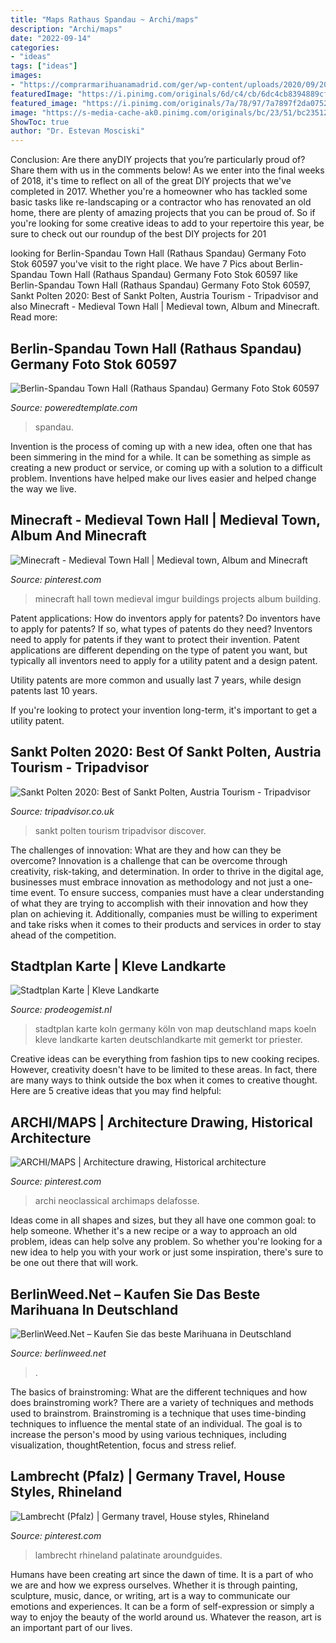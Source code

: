 ```yaml
---
title: "Maps Rathaus Spandau ~ Archi/maps"
description: "Archi/maps"
date: "2022-09-14"
categories:
- "ideas"
tags: ["ideas"]
images:
- "https://comprarmarihuanamadrid.com/ger/wp-content/uploads/2020/09/20200616_154956-768x1024.jpg"
featuredImage: "https://i.pinimg.com/originals/6d/c4/cb/6dc4cb8394889cf834f767e250e0de55.jpg"
featured_image: "https://i.pinimg.com/originals/7a/78/97/7a7897f2da075279356d0e04ceb47349.png"
image: "https://s-media-cache-ak0.pinimg.com/originals/bc/23/51/bc2351252ea7d860e1e912681693a6b7.jpg"
ShowToc: true
author: "Dr. Estevan Mosciski"
---
```



Conclusion: Are there anyDIY projects that you’re particularly proud of? Share them with us in the comments below!
As we enter into the final weeks of 2018, it's time to reflect on all of the great DIY projects that we've completed in 2017. Whether you're a homeowner who has tackled some basic tasks like re-landscaping or a contractor who has renovated an old home, there are plenty of amazing projects that you can be proud of. So if you're looking for some creative ideas to add to your repertoire this year, be sure to check out our roundup of the best DIY projects for 201
	

		
looking for Berlin-Spandau Town Hall (Rathaus Spandau) Germany Foto Stok 60597 you've visit to the right place. We have 7 Pics about Berlin-Spandau Town Hall (Rathaus Spandau) Germany Foto Stok 60597 like Berlin-Spandau Town Hall (Rathaus Spandau) Germany Foto Stok 60597, Sankt Polten 2020: Best of Sankt Polten, Austria Tourism - Tripadvisor and also Minecraft - Medieval Town Hall | Medieval town, Album and Minecraft. Read more:
		
    
## Berlin-Spandau Town Hall (Rathaus Spandau) Germany Foto Stok 60597

<img loading=lazy src="https://i.poweredtemplates.com/p/photo/04/961/photo_hres.jpg" onerror="this.onerror=null;this.src='https://tse1.mm.bing.net/th?id=OIP.sTyMUl4gGdaKJvzKeoeK5wHaE8&amp;pid=15.1';" alt="Berlin-Spandau Town Hall (Rathaus Spandau) Germany Foto Stok 60597">

_Source: poweredtemplate.com_

>spandau. 

	

Invention is the process of coming up with a new idea, often one that has been simmering in the mind for a while. It can be something as simple as creating a new product or service, or coming up with a solution to a difficult problem. Inventions have helped make our lives easier and helped change the way we live.

    
## Minecraft - Medieval Town Hall | Medieval Town, Album And Minecraft

<img loading=lazy src="https://s-media-cache-ak0.pinimg.com/originals/bc/23/51/bc2351252ea7d860e1e912681693a6b7.jpg" onerror="this.onerror=null;this.src='https://tse3.mm.bing.net/th?id=OIP.Am7xwh1tpnEVmat7CfgolwHaEK&amp;pid=15.1';" alt="Minecraft - Medieval Town Hall | Medieval town, Album and Minecraft">

_Source: pinterest.com_

>minecraft hall town medieval imgur buildings projects album building. 

	

Patent applications: How do inventors apply for patents?
Do inventors have to apply for patents? If so, what types of patents do they need?
Inventors need to apply for patents if they want to protect their invention. Patent applications are different depending on the type of patent you want, but typically all inventors need to apply for a utility patent and a design patent. 

 Utility patents are more common and usually last 7 years, while design patents last 10 years. 

If you're looking to protect your invention long-term, it's important to get a utility patent.

    
## Sankt Polten 2020: Best Of Sankt Polten, Austria Tourism - Tripadvisor

<img loading=lazy src="https://media-cdn.tripadvisor.com/media/photo-b/1024x250/0d/37/ea/2f/rathaus-sankt-polten.jpg" onerror="this.onerror=null;this.src='https://tse3.mm.bing.net/th?id=OIP.ma0UiTGPVFXbEm5d4GhSIwHaBz&amp;pid=15.1';" alt="Sankt Polten 2020: Best of Sankt Polten, Austria Tourism - Tripadvisor">

_Source: tripadvisor.co.uk_

>sankt polten tourism tripadvisor discover. 

	

The challenges of innovation: What are they and how can they be overcome?
Innovation is a challenge that can be overcome through creativity, risk-taking, and determination. In order to thrive in the digital age, businesses must embrace innovation as methodology and not just a one-time event. To ensure success, companies must have a clear understanding of what they are trying to accomplish with their innovation and how they plan on achieving it. Additionally, companies must be willing to experiment and take risks when it comes to their products and services in order to stay ahead of the competition.

    
## Stadtplan Karte | Kleve Landkarte

<img loading=lazy src="http://www.hot-map.com/images/tn/stadtplan-koeln.jpg" onerror="this.onerror=null;this.src='https://tse4.mm.bing.net/th?id=OIP.jmwGXEV9vEOYDc00_50-igHaHk&amp;pid=15.1';" alt="Stadtplan Karte | Kleve Landkarte">

_Source: prodeogemist.nl_

>stadtplan karte koln germany köln von map deutschland maps koeln kleve landkarte karten deutschlandkarte mit gemerkt tor priester. 

	

Creative ideas can be everything from fashion tips to new cooking recipes. However, creativity doesn't have to be limited to these areas. In fact, there are many ways to think outside the box when it comes to creative thought. Here are 5 creative ideas that you may find helpful:

    
## ARCHI/MAPS | Architecture Drawing, Historical Architecture

<img loading=lazy src="https://i.pinimg.com/originals/7a/78/97/7a7897f2da075279356d0e04ceb47349.png" onerror="this.onerror=null;this.src='https://tse4.mm.bing.net/th?id=OIP.CxFehODRzrgei128GW6W-gHaLU&amp;pid=15.1';" alt="ARCHI/MAPS | Architecture drawing, Historical architecture">

_Source: pinterest.com_

>archi neoclassical archimaps delafosse. 

	

Ideas come in all shapes and sizes, but they all have one common goal: to help someone. Whether it's a new recipe or a way to approach an old problem, ideas can help solve any problem. So whether you're looking for a new idea to help you with your work or just some inspiration, there's sure to be one out there that will work.

    
## BerlinWeed.Net – Kaufen Sie Das Beste Marihuana In Deutschland

<img loading=lazy src="https://comprarmarihuanamadrid.com/ger/wp-content/uploads/2020/09/20200616_154956-768x1024.jpg" onerror="this.onerror=null;this.src='https://tse4.mm.bing.net/th?id=OIP.VjXsVCExi_sSH8CSGaLlkAHaJ4&amp;pid=15.1';" alt="BerlinWeed.Net – Kaufen Sie das beste Marihuana in Deutschland">

_Source: berlinweed.net_

>. 

	

The basics of brainstroming: What are the different techniques and how does brainstroming work?
There are a variety of techniques and methods used to brainstrom. Brainstroming is a technique that uses time-binding techniques to influence the mental state of an individual. The goal is to increase the person's mood by using various techniques, including visualization, thoughtRetention, focus and stress relief.

    
## Lambrecht (Pfalz) | Germany Travel, House Styles, Rhineland

<img loading=lazy src="https://i.pinimg.com/originals/6d/c4/cb/6dc4cb8394889cf834f767e250e0de55.jpg" onerror="this.onerror=null;this.src='https://tse2.mm.bing.net/th?id=OIP.t-7qp2ms_a45wPPXkE1VOQHaE6&amp;pid=15.1';" alt="Lambrecht (Pfalz) | Germany travel, House styles, Rhineland">

_Source: pinterest.com_

>lambrecht rhineland palatinate aroundguides. 

	

Humans have been creating art since the dawn of time. It is a part of who we are and how we express ourselves. Whether it is through painting, sculpture, music, dance, or writing, art is a way to communicate our emotions and experiences. It can be a form of self-expression or simply a way to enjoy the beauty of the world around us. Whatever the reason, art is an important part of our lives.

